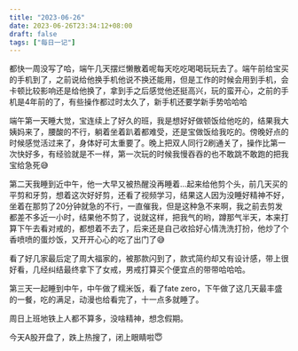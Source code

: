 ```yaml
---
title: "2023-06-26"
date: 2023-06-26T23:34:12+08:00
draft: false
tags: ["每日一记"]
---
```


都快一周没写了哈，端午几天摆烂懒散着呢每天吃吃喝喝玩玩去了。端午前给宝买的手机到了，之前说给他换手机他说不换还能用，但是工作的时候会用到手机，会卡顿比较影响还是给他换了，拿到手之后感觉他还挺高兴，玩的蛮开心，之前的手机是4年前的了，有些操作都过时太久了，新手机还要学新手势哈哈哈

端午第一天睡大觉，宝连续上了好久的班，我是想好好做顿饭给他吃的，结果我大姨妈来了，腰酸的不行，躺着坐着趴着都难受，还是宝做饭给我吃的。傍晚好点的时候感觉活过来了，身体好可太重要了。晚上把双人同行2刷通关了，操作比第一次快好多，有经验就是不一样，第一次玩的时候我慢吞吞的也不敢跳不敢跑的把我宝给急死😅

第二天我睡到近中午，他一大早又被热醒没再睡着...起来给他剪个头，前几天买的平剪和牙剪，想着这次好好剪，还看了视频学习，结果这人因为没睡好精神不好，坐着在那剪了20分钟就急的不行，一直催我，但是这种急不来啊，我之前去剪发都差不多近一小时，结果他不剪了，说就这样，把我气的哟，蹲那气半天，本来打算下午去看对戒的，都想着不去了，后来还是自己收拾好心情洗洗打扮，他炒了个香喷喷的蛋炒饭，又开开心心的吃了出门了😅

看了好几家最后定了周大福家的，被那款闪到了，款式简约却又有设计感，带上很好看，几经纠结最终拿下了女戒，男戒打算买个便宜点的带带哈哈哈。

第三天一起睡到中午，中午做了糯米饭，看了fate zero，下午做了这几天最丰盛的一餐，吃的满足，动漫也给看完了，十一点多就睡了。

周日上班地铁上人都不算多，没啥精神，想念假期。

今天A股开盘了，跌上热搜了，闭上眼睛啦😇